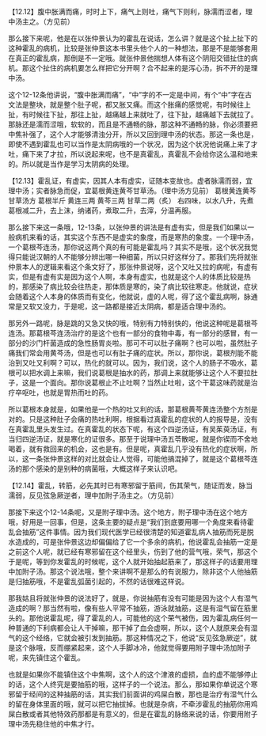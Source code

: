 【12.12】腹中胀满而痛，时时上下，痛气上则吐，痛气下则利，脉濡而涩者，理中汤主之。（方见前）

那么接下来呢，他是在以张仲景认为的霍乱在说话，怎么讲？就是这个扯上扯下的这种霍乱的病机，比较是张仲景这本书里头他个人的一种想法，那是不是能够套用在真正的霍乱病，那倒是不一定哦。就张仲景他揣想人体有这个阴阳交错扯住的病机。那这个扯住的病机要怎么样把它分开啊？合不起来的是泻心汤，拆不开的是理中汤。

这个12-12条他讲说，“腹中胀满而痛”，“中”字的不一定是中间，有个“中”字在古文法是整块，就是整个肚子呢，都又胀又痛。而这个胀痛的感觉呢，有时候往上扯，有时候往下扯，那往上扯，越痛越上来就吐了，往下扯，越痛越下去就拉了。那脉还是濡而涩哦，软软的，而且是不通畅的脉，那这种不通畅的脉，你必须要把中焦补强了，这个人才能够清浊分开，所以又回到理中汤的状态。那这一条也是，即使不遇到霍乱也可以当作是太阴病哦的一个状况，因为这个状况他说痛上来了才吐，痛下来了才拉，所以说起来呢，也不是真霍乱，真霍乱不会给你这么温和地来的。所以就是当作是学习太阴病的处理。

【12.13】霍乱证，有虚实，因其人本有虚实，证随本变故也。虚者脉濡而弱，宜理中汤；实者脉急而促，宜葛根黄连黄芩甘草汤。（理中汤方见前）
葛根黄连黄芩甘草汤方
葛根半斤 黄连三两 黄芩三两 甘草二两（炙）
右四味，以水八升，先煮葛根减二升，去上沫，纳诸药，煮取二升，去滓，分温再服。

那么接下来这一条哦，12-13条，以张仲景的讲法是有虚有实，但是我们如果以一般病机来看的话，其实这个东西不是虚实的象度，而是寒热的象度。一个理中汤，一个葛根芩连汤，那你说这两个真的有可能是霍乱吗？其实不是哦，这个状况我觉得只能说汉朝的人不能够分辨出哪一种细菌，所以只好这样分了。那我们先将就张仲景本人的逻辑来看这个条文好了，那张仲景说呀，这个又吐又拉的病呢，有虚有实，但是有虚有实是因为这个人啊，本身有虚实，也就是这个人的体质比较是热的，那感染了病比较会往热走，那体质是寒的，染了病比较往寒走。他就说，症状会随着这个人本身的体质而有变化，他就说，虚的人呢，得了这个霍乱病啊，脉通常是又软又没力，于是呢，这一路都是接近太阴病，都是适合理中汤的。

那另外一路呢，脉是跳的又急又快的哦，特别有力特别快的，他说这种呢是葛根芩连汤。那葛根芩连汤治疗的是这个也有一部分的食物中毒，有一部分的感冒，有一部分的沙门杆菌造成的急性肠胃炎啦。那可不可以肚子痛啊？也可以啦，虽然肚子痛我们常会用黄芩汤，但是也可以有肚子痛的症状。所以，那你说，葛根剂能不能治到又吐又利啊？可以，热化的就可以。因为，我们说，这个人的肠子不吸水，葛根可以把水调上来嘛，我们说葛根是抽水的药，那调上来就能够让这个人不要拉肚子，这是一个面向。那你说葛根止不止吐啊？当然止吐啦，这个干葛这味药就是治疗卒呕吐，也就是胃热而吐的药。

所以葛根本身就是，如果他是一个热的吐又利的话，那葛根黄芩黄连汤整个方剂是对的。只是这种肚子会痛的热吐利啊，根据看过真霍乱的症状的人的报导是，没有在真霍乱里头发生过。在真霍乱的状态下呢，有这个四逆汤证，有吴茱萸汤证，有当归四逆汤证，就是寒化的证很多。那至于说理中汤五苓散呢，就是你锲而不舍地喝着，就有救回来的机会，这也是有。但是呢，真霍乱几乎没有热化的症状啊，所以，这一条张仲景这样的对比就会让人觉得，可能他搞混掉了，就是这个葛根芩连汤的那个感染的是别种的病菌哦，大概这样子来认识吧。

【12.14】霍乱，转筋，必先其时已有寒邪留于筋间，伤其荣气，随证而发，脉当濡弱，反见弦急厥逆者，理中加附子汤主之。（方见前）

那接下来这个12-14条呢，又是附子理中汤。这个地方，附子理中汤在这个地方哦，好用是一回事，但是，这条主要的疑点是“我们到底要用哪一个角度来看待霍乱会抽筋”这件事情。因为我们现代医学已经很清楚的知道霍乱病人抽筋而死是脱水造成的，可是张仲景这边却偏偏给了它一个多余的病机，他说霍乱会抽筋一定是之前这个人呢，就已经有寒邪留在这个经里头，伤到了他的营气哦，荣气，那这个于是呢，等到你发霍乱的时候呢，这个人就开始抽起筋来了，那这样子的话要用理中加附子汤。那这个说法哦，整个来讲啊不是那么的有说服力，除非这个人他抽筋是归抽筋哦，不是霍乱弧菌引起的，不然的话很难这样说。

那我姑且将就张仲景的说法好了，就是，你说抽筋有没有可能是因为这个人有湿气造成的啊？那当然有啦，像有些人平常不抽筋，游泳就抽筋，这是有湿气留在筋里头的。那他说霍乱呢，得了霍乱的人，可能他的这个荣气被伤，因为霍乱病任何一种普通的下利病都会让人干掉嘛，那干掉了血会虚啊，所以，这个人就原来会有湿气的这个经络，它就会被引发到抽筋。那这种情况之下，他说“反见弦急厥逆”，就是这个脉哦，反而绷紧起来，这个人手脚冰冷，他就觉得要用附子理中汤加附子呢，来先镇住这个霍乱。

也就是如果你不能镇住这个中焦啊，这个人的这个津液的虚损，血的虚不能够停止的话，这个人终究是要抽筋的哦，这样子的一个说法。那么，那如果你单说这个寒邪留于经间的这种抽筋的话，其实我们前面讲的鸡屎白散，那也是治疗有湿气什么的留在身体里面的哦，就可以把它抽拔掉。也就是杂病，不牵涉霍乱的抽筋你用鸡屎白散或者其他特效药那都是有意义的，但是在霍乱的脉络来说的话，你要用附子理中汤先稳住他的中焦才行。
